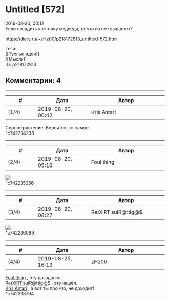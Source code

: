 Untitled [572]
==============

  
2019-08-20, 00:12  
 Если посадить косточку медведя, то что из неё вырастет?   
  
<https://diary.ru/~zHz00/p218172813_untitled-572.htm>  
  
Теги:  
[[Тухлые идеи]]  
[[Мысли]]  
ID: p218172813  


Комментарии: 4
--------------

  


---



|         #         |              Дата              |                     Автор                     |           ID           |
| --- | --- | --- | --- |
| (1/4) | 2019-08-20, 00:42 | Kris Antari | c742234238 |

  
 Сорное растение. Вероятно, то самое.   
 ^c742234238

---



|         #         |              Дата              |                     Автор                     |           ID           |
| --- | --- | --- | --- |
| (2/4) | 2019-08-20, 05:16 | Foul thing | c742235356 |

  
 ![](https://upload.wikimedia.org/wikipedia/commons/c/c5/Gryllotalpa_2009_G6.jpg)   
 ^c742235356

---



|         #         |              Дата              |                     Автор                     |           ID           |
| --- | --- | --- | --- |
| (3/4) | 2019-08-20, 08:27 | RetXiRT suiR@ttig@$ | c742236099 |

  
  ![](https://upload.wikimedia.org/wikipedia/commons/thumb/c/c6/Sclerocrangon_salebrosa._Profile.jpg/640px-Sclerocrangon_salebrosa._Profile.jpg)    
 ^c742236099

---



|         #         |              Дата              |                     Автор                     |           ID           |
| --- | --- | --- | --- |
| (4/4) | 2019-08-25, 16:13 | zHz00 | c742333794 |

  
  [Foul thing](http://foulthing.diary.ru "Temporary Internet Flies")  , эту догадался.   
  [RetXiRT suiR@ttig@$](http://Hellspawn.diary.ru "Fission Chips")  , эту нашёл.   
  [Kris Antari](http://Kris-Antari.diary.ru "Animus Vox")  , а вот ты про что, не доходит!   
 ^c742333794